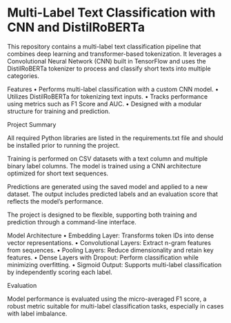 # Multi-Label Text Classification with CNN and DistilRoBERTa

This repository contains a multi-label text classification pipeline that combines deep learning and transformer-based tokenization. It leverages a Convolutional Neural Network (CNN) built in TensorFlow and uses the DistilRoBERTa tokenizer to process and classify short texts into multiple categories.

Features
	•	Performs multi-label classification with a custom CNN model.
	•	Utilizes DistilRoBERTa for tokenizing text inputs.
	•	Tracks performance using metrics such as F1 Score and AUC.
	•	Designed with a modular structure for training and prediction.

Project Summary

All required Python libraries are listed in the requirements.txt file and should be installed prior to running the project.

Training is performed on CSV datasets with a text column and multiple binary label columns. The model is trained using a CNN architecture optimized for short text sequences.

Predictions are generated using the saved model and applied to a new dataset. The output includes predicted labels and an evaluation score that reflects the model’s performance.

The project is designed to be flexible, supporting both training and prediction through a command-line interface.

Model Architecture
	•	Embedding Layer: Transforms token IDs into dense vector representations.
	•	Convolutional Layers: Extract n-gram features from sequences.
	•	Pooling Layers: Reduce dimensionality and retain key features.
	•	Dense Layers with Dropout: Perform classification while minimizing overfitting.
	•	Sigmoid Output: Supports multi-label classification by independently scoring each label.

Evaluation

Model performance is evaluated using the micro-averaged F1 score, a robust metric suitable for multi-label classification tasks, especially in cases with label imbalance.
